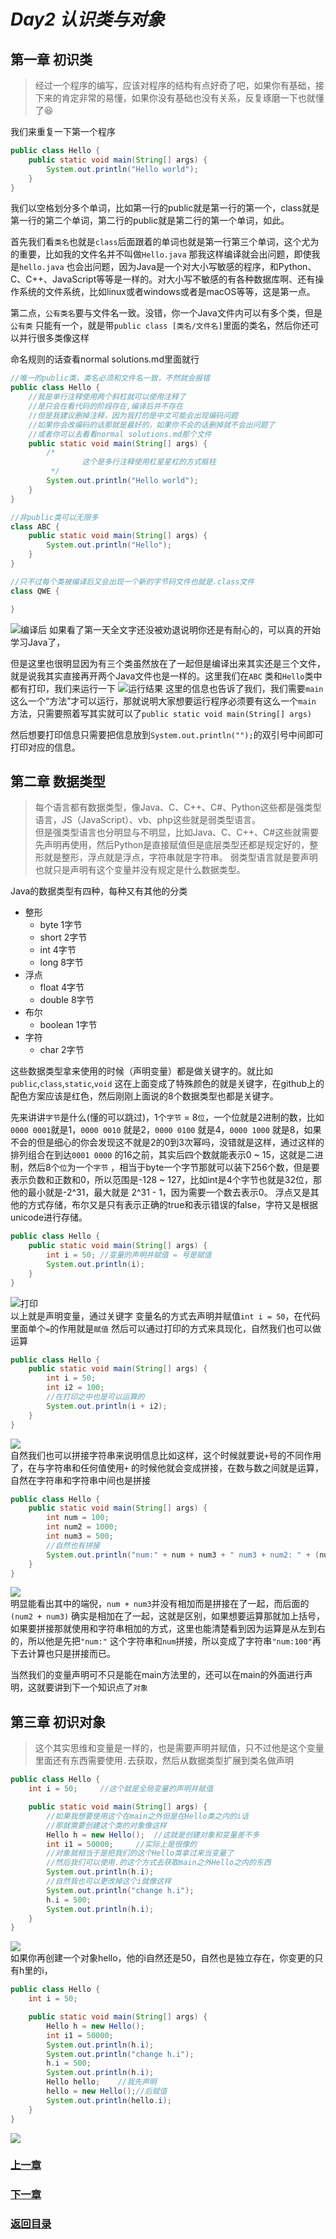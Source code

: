# ***Day2 认识类与对象***

## 第一章 初识类

> 经过一个程序的编写，应该对程序的结构有点好奇了吧，如果你有基础，接下来的肯定非常的易懂，如果你没有基础也没有关系，反复琢磨一下也就懂了😆

我们来重复一下第一个程序

```java
public class Hello {
    public static void main(String[] args) {
        System.out.println("Hello world");
    }
}
```

我们以空格划分多个单词，比如第一行的public就是第一行的第一个，class就是第一行的第二个单词，第二行的public就是第二行的第一个单词，如此。

首先我们看`类名`也就是`class`后面跟着的单词也就是第一行第三个单词，这个尤为的重要，比如我的文件名并不叫做`Hello.java`
那我这样编译就会出问题，即使我是`hello.java`
也会出问题，因为Java是一个对大小写敏感的程序，和Python、C、C++、JavaScript等等是一样的。对大小写不敏感的有各种数据库啊、还有操作系统的文件系统，比如linux或者windows或者是macOS等等，这是第一点。

第二点，`公有类名`要与文件名一致。没错，你一个Java文件内可以有多个类，但是`公有类`
只能有一个，就是带`public class [类名/文件名]`里面的类名，然后你还可以并行很多类像这样

命名规则的话查看normal
solutions.md里面就行

```java
//唯一的public类，类名必须和文件名一致，不然就会报错
public class Hello {
    //我是单行注释使用两个斜杠就可以使用注释了
    //是只会在看代码的阶段存在,编译后并不存在
    //但是我建议删掉注释，因为我打的是中文可能会出现编码问题
    //如果你会改编码的话那就是最好的，如果你不会的话删掉就不会出问题了
    //或者你可以去看看normal solutions.md那个文件
    public static void main(String[] args) {
        /*
                这个是多行注释使用杠星星杠的方式框柱
         */
        System.out.println("Hello world");
    }
}

//非public类可以无限多
class ABC {
    public static void main(String[] args) {
        System.out.println("Hello");
    }
}

//只不过每个类被编译后又会出现一个新的字节码文件也就是.class文件
class QWE {

}
```

![编译后](image/day2/day2_1.png)
如果看了第一天全文字还没被劝退说明你还是有耐心的，可以真的开始学习Java了，

但是这里也很明显因为有三个类虽然放在了一起但是编译出来其实还是三个文件，就是说我其实直接再开两个Java文件也是一样的。这里我们在`ABC`
类和`Hello`类中都有打印，我们来运行一下
![运行结果](image/day2/day2_2.png)
这里的信息也告诉了我们，我们需要`main`这么一个“方法”才可以运行，那就说明大家想要运行程序必须要有这么一个`main`
方法，只需要照着写其实就可以了`public static void main(String[] args)`

然后想要打印信息只需要把信息放到`System.out.println("");`的双引号中间即可打印对应的信息。

## 第二章 数据类型

> 每个语言都有数据类型，像Java、C、C++、C#、Python这些都是强类型语言，JS（JavaScript）、vb、php这些就是弱类型语言。  
> 但是强类型语言也分明显与不明显，比如Java、C、C++、C#这些就需要先声明再使用，然后Python是直接赋值但是底层类型还都是规定好的，整形就是整形，浮点就是浮点，字符串就是字符串。
> 弱类型语言就是要声明也就只是声明有这个变量并没有规定是什么数据类型。

Java的数据类型有四种，每种又有其他的分类

* 整形
    * byte 1字节
    * short 2字节
    * int 4字节
    * long 8字节
* 浮点
    * float 4字节
    * double 8字节
* 布尔
    * boolean 1字节
* 字符
    * char 2字节

这些数据类型拿来使用的时候（声明变量）都是做关键字的。就比如`public`,`class`,`static`,`void`
这在上面变成了特殊颜色的就是关键字，在github上的配色方案应该是红色，然后刚刚上面说的8个数据类型也都是关键字。

先来讲讲`字节`是什么(懂的可以跳过)，1个`字节` = 8`位`，一个位就是2进制的数，比如`0000 0001`就是1，`0000 0010`
就是2，`0000 0100`
就是4，`0000 1000`
就是8，如果不会的但是细心的你会发现这不就是2的0到3次幂吗，没错就是这样，通过这样的排列组合在到达`0001 0000`
的16之前，其实后四个数就能表示0 ~ 15，这就是二进制，然后8个`位`为一个`字节`
，相当于byte一个字节那就可以装下256个数，但是要表示负数和正数和0，所以范围是-128 ~ 127，比如int是4个字节也就是32位，那他的最小就是-2^31，最大就是
2^31 - 1，因为需要一个数去表示0。 浮点又是其他的方式存储，布尔又是只有表示正确的true和表示错误的false，字符又是根据unicode进行存储。

```java
public class Hello {
    public static void main(String[] args) {
        int i = 50; //变量的声明并赋值 = 号是赋值
        System.out.println(i);
    }
}
```

![打印](image/day2/day2_3.png)  
以上就是声明变量，通过关键字 变量名的方式去声明并赋值`int i = 50`，在代码里面单个`=`的作用就是`赋值`
然后可以通过打印的方式来具现化，自然我们也可以做运算

```java
public class Hello {
    public static void main(String[] args) {
        int i = 50;
        int i2 = 100;
        //在打印之中也是可以运算的
        System.out.println(i + i2);
    }
}
```

![](image/day2/day2_4.png)  
自然我们也可以拼接字符串来说明信息比如这样，这个时候就要说`+`号的不同作用了，在与字符串和任何值使用`+`
的时候他就会变成拼接，在数与数之间就是运算，自然在字符串和字符串中间也是拼接

```java
public class Hello {
    public static void main(String[] args) {
        int num = 100;
        int num2 = 1000;
        int num3 = 500;
        //自然也有拼接
        System.out.println("num:" + num + num3 + " num3 + num2: " + (num2 + num3));
    }
}
```

![](image/day2/day2_5.png)  
明显能看出其中的端倪，`num + num3`并没有相加而是拼接在了一起，而后面的`(num2 + num3)`
确实是相加在了一起，这就是区别，如果想要运算那就加上括号，如果要拼接那就使用和字符串相加的方式，这里也能清楚看到因为运算是从左到右的，所以他是先把`"num:"`
这个字符串和`num`拼接，所以变成了字符串`"num:100"`再下去计算也只是拼接而已。

当然我们的变量声明可不只是能在main方法里的，还可以在main的外面进行声明，这就要讲到下一个知识点了`对象`

## 第三章 初识对象

> 这个其实思维和变量是一样的，也是需要声明并赋值，只不过他是这个变量里面还有东西需要使用`.`去获取，然后从数据类型扩展到类名做声明

```java
public class Hello {
    int i = 50;     //这个就是全局变量的声明并赋值

    public static void main(String[] args) {
        //如果我想要使用这个在main之外但是在Hello类之内的i话
        //那就需要创建这个类的对象像这样
        Hello h = new Hello();  //这就是创建对象和变量差不多
        int i1 = 50000;     //实际上是很像的
        //对象就相当于是把我们的这个Hello类拿过来当变量了
        //然后我们可以使用.的这个方式去获取main之外Hello之内的东西
        System.out.println(h.i);
        //自然我也可以更改掉这个i就像这样
        System.out.println("change h.i");
        h.i = 500;
        System.out.println(h.i);
    }
}
```

![](image/day2/day2_6.png)  
如果你再创建一个对象hello，他的i自然还是50，自然也是独立存在，你变更的只有h里的i，

```java
public class Hello {
    int i = 50;

    public static void main(String[] args) {
        Hello h = new Hello();
        int i1 = 50000;
        System.out.println(h.i);
        System.out.println("change h.i");
        h.i = 500;
        System.out.println(h.i);
        Hello hello;    //我先声明
        hello = new Hello();//后赋值
        System.out.println(hello.i);
    }
}
```

![](image/day2/day2_7.png)

### [上一章](day1.md)

### [下一章](day3.md)

### [返回目录](README.md)